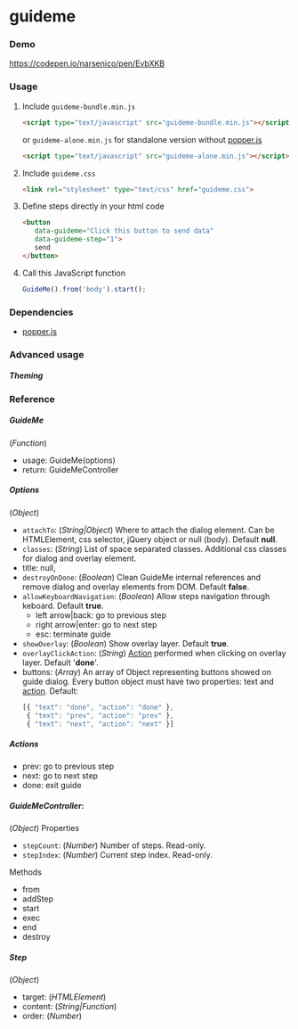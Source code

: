 # guideme

### Demo
https://codepen.io/narsenico/pen/EvbXKB

### Usage
1. Include `guideme-bundle.min.js`
    ```html
    <script type="text/javascript" src="guideme-bundle.min.js"></script>
    ```
    or `guideme-alone.min.js` for standalone version without [popper.js](https://github.com/FezVrasta/popper.js)
    ```html
    <script type="text/javascript" src="guideme-alone.min.js"></script>
    ```
2. Include `guideme.css`
    ```html
    <link rel="stylesheet" type="text/css" href="guideme.css">
    ```
3. Define steps directly in your html code
     ```html
     <button 
        data-guideme="Click this button to send data" 
        data-guideme-step="1">
        send
    </button>
     ```
4. Call this JavaScript function
    ```js
    GuideMe().from('body').start();
    ```
### Dependencies
- [popper.js](https://github.com/FezVrasta/popper.js)

### Advanced usage

##### Theming

### Reference

##### GuideMe
(*Function*)
- usage: GuideMe(options)
- return: GuideMeController

##### Options
(*Object*)
- `attachTo`: (*String|Object*) Where to attach the dialog element. Can be HTMLElement, css selector, jQuery object or null (body). Default **null**.
- `classes`: (*String*) List of space separated classes. Additional css classes for dialog and overlay element.
- title: null,
- `destroyOnDone`: (*Boolean*) Clean GuideMe internal references and remove dialog and overlay elements from DOM. Default **false**.
- `allowKeyboardNavigation`: (*Boolean*) Allow steps navigation through keboard. Default **true**.
    - left arrow|back: go to previous step
    - right arrow|enter: go to next step
    - esc: terminate guide
- `showOverlay`: (*Boolean*) Show overlay layer. Default **true**.
- `overlayClickAction`: (*String*) [Action](#actions) performed when clicking on overlay layer. Default '**done**'.
- buttons: (*Array*) An array of Object representing buttons showed on guide dialog. Every button object must have two properties: text and [action](#actions).
    Default:
    ```js
    [{ "text": "done", "action": "done" },
     { "text": "prev", "action": "prev" },
     { "text": "next", "action": "next" }]
    ```

##### Actions
- prev: go to previous step
- next: go to next step
- done: exit guide

##### GuideMeController: 
(*Object*)
Properties
- `stepCount`: (*Number*) Number of steps. Read-only.
- `stepIndex`: (*Number*) Current step index. Read-only.

Methods
- from
- addStep
- start
- exec
- end
- destroy

##### Step
(*Object*)
- target: (*HTMLElement*)
- content: (*String|Function*)
- order: (*Number*)